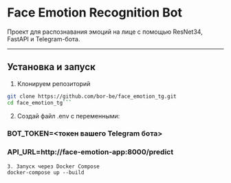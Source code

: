 # Face Emotion Recognition Bot

Проект для распознавания эмоций на лице с помощью ResNet34, FastAPI и Telegram-бота.

---

## Установка и запуск

1. Клонируем репозиторий

```bash
git clone https://github.com/bor-be/face_emotion_tg.git
cd face_emotion_tg```

```
2. Создай файл .env с переменными:
### BOT_TOKEN=<токен вашего Telegram бота>
### API_URL=http://face-emotion-app:8000/predict
```
3. Запуск через Docker Compose
docker-compose up --build
```
